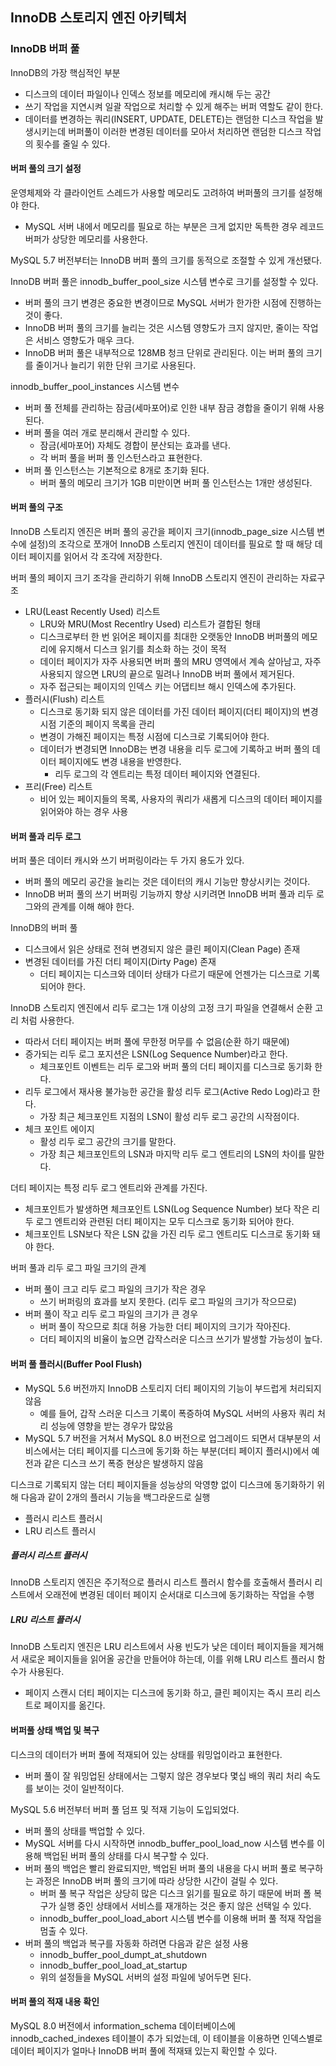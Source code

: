 ## InnoDB 스토리지 엔진 아키텍처

### InnoDB 버퍼 풀
InnoDB의 가장 핵심적인 부분
- 디스크의 데이터 파일이나 인덱스 정보를 메모리에 캐시해 두는 공간
- 쓰기 작업을 지연시켜 일괄 작업으로 처리할 수 있게 해주는 버퍼 역할도 같이 한다.
- 데이터를 변경하는 쿼리(INSERT, UPDATE, DELETE)는 랜덤한 디스크 작업을 발생시키는데 버퍼풀이 이러한 변경된 데이터를 모아서 처리하면 랜덤한 디스크 작업의 횟수를 줄일 수 있다.

#### 버퍼 풀의 크기 설정
운영체제와 각 클라이언트 스레드가 사용할 메모리도 고려하여 버퍼풀의 크기를 설정해야 한다.
- MySQL 서버 내에서 메모리를 필요로 하는 부분은 크게 없지만 독특한 경우 레코드 버퍼가 상당한 메모리를 사용한다.

MySQL 5.7 버전부터는 InnoDB 버퍼 풀의 크기를 동적으로 조절할 수 있게 개선됐다.

InnoDB 버퍼 풀은 innodb_buffer_pool_size 시스템 변수로 크기를 설정할 수 있다.
- 버퍼 풀의 크기 변경은 중요한 변경이므로 MySQL 서버가 한가한 시점에 진행하는 것이 좋다.
- InnoDB 버퍼 풀의 크기를 늘리는 것은 시스템 영향도가 크지 않지만, 줄이는 작업은 서비스 영향도가 매우 크다.
- InnoDB 버퍼 풀은 내부적으로 128MB 청크 단위로 관리된다. 이는 버퍼 풀의 크기를 줄이거나 늘리기 위한 단위 크기로 사용된다.

innodb_buffer_pool_instances 시스템 변수
- 버퍼 풀 전체를 관리하는 잠금(세마포어)로 인한 내부 잠금 경합을 줄이기 위해 사용된다.
- 버퍼 풀을 여러 개로 분리해서 관리할 수 있다.
    - 잠금(세마포어) 자체도 경합이 분산되는 효과를 낸다.
    - 각 버퍼 풀을 버퍼 풀 인스턴스라고 표현한다.
- 버퍼 풀 인스턴스는 기본적으로 8개로 초기화 된다.
    - 버퍼 풀의 메모리 크기가 1GB 미만이면 버퍼 풀 인스턴스는 1개만 생성된다.

#### 버퍼 풀의 구조
InnoDB 스토리지 엔진은 버퍼 풀의 공간을 페이지 크기(innodb_page_size 시스템 변수에 설정)의 조각으로 쪼개어 InnoDB 스토리지 엔진이 데이터를 필요로 할 때 해당 데이터 페이지를 읽어서 각 조각에 저장한다.

버퍼 풀의 페이지 크기 조각을 관리하기 위해 InnoDB 스토리지 엔진이 관리하는 자료구조
- LRU(Least Recently Used) 리스트
    - LRU와 MRU(Most Recentlry Used) 리스트가 결합된 형태
    - 디스크로부터 한 번 읽어온 페이지를 최대한 오랫동안 InnoDB 버퍼풀의 메모리에 유지해서 디스크 읽기를 최소화 하는 것이 목적
    - 데이터 페이지가 자주 사용되면 버퍼 풀의 MRU 영역에서 계속 살아남고, 자주 사용되지 않으면 LRU의 끝으로 밀려나 InnoDB 버퍼 풀에서 제거된다.
    - 자주 접근되는 페이지의 인덱스 키는 어댑티브 해시 인덱스에 추가된다.
- 플러시(Flush) 리스트
    - 디스크로 동기화 되지 않은 데이터를 가진 데이터 페이지(더티 페이지)의 변경 시점 기준의 페이지 목록을 관리
    - 변경이 가해진 페이지는 특정 시점에 디스크로 기록되어야 한다.
    - 데이터가 변경되면 InnoDB는 변경 내용을 리두 로그에 기록하고 버퍼 풀의 데이터 페이지에도 변경 내용을 반영한다.
        - 리두 로그의 각 엔트리는 특정 데이터 페이지와 연결된다.
- 프리(Free) 리스트
    - 비어 있는 페이지들의 목록, 사용자의 쿼리가 새롭게 디스크의 데이터 페이지를 읽어와야 하는 경우 사용

#### 버퍼 풀과 리두 로그
버퍼 풀은 데이터 캐시와 쓰기 버퍼링이라는 두 가지 용도가 있다.
- 버퍼 풀의 메모리 공간을 늘리는 것은 데이터의 캐시 기능만 향상시키는 것이다.
- InnoDB 버퍼 풀의 쓰기 버퍼링 기능까지 향상 시키려면 InnoDB 버퍼 풀과 리두 로그와의 관계를 이해 해야 한다.

InnoDB의 버퍼 풀
- 디스크에서 읽은 상태로 전혀 변경되지 않은 클린 페이지(Clean Page) 존재
- 변경된 데이터를 가진 더티 페이지(Dirty Page) 존재
    - 더티 페이지는 디스크와 데이터 상태가 다르기 때문에 언젠가는 디스크로 기록되어야 한다.

InnoDB 스토리지 엔진에서 리두 로그는 1개 이상의 고정 크기 파일을 연결해서 순환 고리 처럼 사용한다.
- 따라서 더티 페이지는 버퍼 풀에 무한정 머무를 수 없음(순환 하기 때문에)
- 증가되는 리두 로그 포지션은 LSN(Log Sequence Number)라고 한다.
    - 체크포인트 이벤트는 리두 로그와 버퍼 풀의 더티 페이지를 디스크로 동기화 한다.
- 리두 로그에서 재사용 불가능한 공간을 활성 리두 로그(Active Redo Log)라고 한다.
    - 가장 최근 체크포인트 지점의 LSN이 활성 리두 로그 공간의 시작점이다.
- 체크 포인트 에이지
    - 활성 리두 로그 공간의 크기를 말한다.
    - 가장 최근 체크포인트의 LSN과 마지막 리두 로그 엔트리의 LSN의 차이를 말한다.

더티 페이지는 특정 리두 로그 엔트리와 관계를 가진다.
- 체크포인트가 발생하면 체크포인트 LSN(Log Sequence Number) 보다 작은 리두 로그 엔트리와 관련된 더티 페이지는 모두 디스크로 동기화 되어야 한다.
- 체크포인트 LSN보다 작은 LSN 값을 가진 리두 로그 엔트리도 디스크로 동기화 돼야 한다.

버퍼 풀과 리두 로그 파일 크기의 관계
- 버퍼 풀이 크고 리두 로그 파일의 크기가 작은 경우
    - 쓰기 버퍼링의 효과를 보지 못한다. (리두 로그 파일의 크기가 작으므로)
- 버퍼 풀이 작고 리두 로그 파일의 크기가 큰 경우
    - 버퍼 풀이 작으므로 최대 허용 가능한 더티 페이지의 크기가 작아진다.
    - 더티 페이지의 비율이 높으면 갑작스러운 디스크 쓰기가 발생할 가능성이 높다.

#### 버퍼 풀 플러시(Buffer Pool Flush)
- MySQL 5.6 버전까지 InnoDB 스토리지 더티 페이지의 기능이 부드럽게 처리되지 않음
    - 예를 들어, 갑작 스러운 디스크 기록이 폭증하여 MySQL 서버의 사용자 쿼리 처리 성능에 영향을 받는 경우가 많았음
- MySQL 5.7 버전을 거쳐서 MySQL 8.0 버전으로 업그레이드 되면서 대부분의 서비스에서는 더티 페이지를 디스크에 동기화 하는 부분(더티 페이지 플러시)에서 예전과 같은 디스크 쓰기 폭증 현상은 발생하지 않음

디스크로 기록되지 않는 더티 페이지들을 성능상의 악영향 없이 디스크에 동기화하기 위해 다음과 같이 2개의 플러시 기능을 백그라운드로 실행
- 플러시 리스트 플러시
- LRU 리스트 플러시

##### 플러시 리스트 플러시
InnoDB 스토리지 엔진은 주기적으로 플러시 리스트 플러시 함수를 호출해서 플러시 리스트에서 오래전에 변경된 데이터 페이지 순서대로 디스크에 동기화하는 작업을 수행

##### LRU 리스트 플러시
InnoDB 스토리지 엔진은 LRU 리스트에서 사용 빈도가 낮은 데이터 페이지들을 제거해서 새로운 페이지들을 읽어올 공간을 만들어야 하는데, 이를 위해 LRU 리스트 플러시 함수가 사용된다.
- 페이지 스캔시 더티 페이지는 디스크에 동기화 하고, 클린 페이지는 즉시 프리 리스트로 페이지를 옮긴다.

#### 버퍼풀 상태 백업 및 복구
디스크의 데이터가 버퍼 풀에 적재되어 있는 상태를 워밍업이라고 표현한다.
- 버퍼 풀이 잘 워밍업된 상태에서는 그렇지 않은 경우보다 몇십 배의 쿼리 처리 속도를 보이는 것이 일반적이다.

MySQL 5.6 버전부터 버퍼 풀 덤프 및 적재 기능이 도입되었다.
- 버퍼 풀의 상태를 백업할 수 있다.
- MySQL 서버를 다시 시작하면 innodb_buffer_pool_load_now 시스템 변수를 이용해 백업된 버퍼 풀의 상태를 다시 복구할 수 있다.
- 버퍼 풀의 백업은 빨리 완료되지만, 백업된 버퍼 풀의 내용을 다시 버퍼 풀로 복구하는 과정은 InnoDB 버퍼 풀의 크기에 따라 상당한 시간이 걸릴 수 있다.
    - 버퍼 풀 복구 작업은 상당히 많은 디스크 읽기를 필요로 하기 때문에 버퍼 폴 복구가 실행 중인 상태에서 서비스를 재개하는 것은 좋지 않은 선택일 수 있다.
    - innodb_buffer_pool_load_abort 시스템 변수를 이용해 버퍼 풀 적재 작업을 멈출 수 있다.
- 버퍼 풀의 백업과 복구를 자동화 하려면 다음과 같은 설정 사용
    - innodb_buffer_pool_dumpt_at_shutdown
    - innodb_buffer_pool_load_at_startup
    - 위의 설정들을 MySQL 서버의 설정 파일에 넣어두면 된다.

#### 버퍼 풀의 적재 내용 확인
MySQL 8.0 버전에서 information_schema 데이터베이스에 innodb_cached_indexes 테이블이 추가 되었는데, 이 테이블을 이용하면 인덱스별로 데이터 페이지가 얼마나 InnoDB 버퍼 풀에 적재돼 있는지 확인할 수 있다.